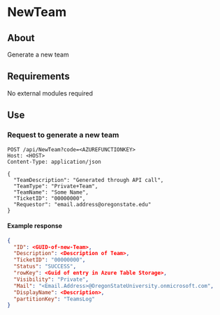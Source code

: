 # NewTeam

## About

Generate a new team

## Requirements

No external modules required

## Use

### Request to generate a new team

```HTTP REST
POST /api/NewTeam?code=<AZUREFUNCTIONKEY>
Host: <HOST>
Content-Type: application/json

{
  "TeamDescription": "Generated through API call",
  "TeamType": "Private+Team",
  "TeamName": "Some Name",
  "TicketID": "00000000",
  "Requestor": "email.address@oregonstate.edu"
}
```

#### Example response

```JSON
{
  "ID": <GUID-of-new-Team>,
  "Description": <Description of Team>,
  "TicketID": "00000000",
  "Status": "SUCCESS",
  "rowKey": <Guid of entry in Azure Table Storage>,
  "Visibility": "Private",
  "Mail": "<Email.Address>@OregonStateUniversity.onmicrosoft.com",
  "DisplayName": <Description>,
  "partitionKey": "TeamsLog"
}
```
